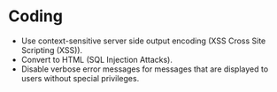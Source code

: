 # Coding

* Use context-sensitive server side output encoding (XSS Cross Site Scripting (XSS)).
* Convert to HTML (SQL Injection Attacks).
* Disable verbose error messages for messages that are displayed to users without special privileges.